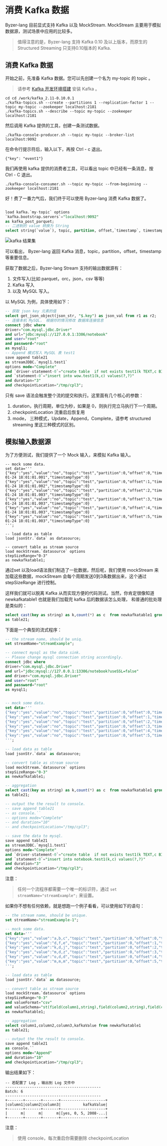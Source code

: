 # 消费 Kafka 数据

Byzer-lang 目前显式支持 Kafka 以及 MockStream. MockStream 主要用于模拟数据源，测试场景中应用的比较多。

> 值得注意的是，Byzer-lang 支持 Kafka 0.10 及以上版本，而原生的 Structured Streaming 只支持0.10版本的    Kafka.


## 消费 Kafka 数据
开始之前，先准备 Kafka 数据。您可以先创建一个名为 my-topic 的 topic 。
> 请参考 [Kafka 开发环境搭建](./kafka_local_install.md) 安装 Kafka 。

```shell
cd cd /work/kafka_2.11-0.10.0.1
./kafka-topics.sh --create --partitions 1 --replication-factor 1 --topic my-topic --zookeeper localhost:2181
./kafka-topics.sh --describe --topic my-topic --zookeeper localhost:2181
```

然后调用 Kafka 提供的工具，创建一条测试数据。
```shell
./kafka-console-producer.sh --topic my-topic --broker-list localhost:9092
```
在命令行提示符后，输入以下，再按 Ctrl - c 退出。
```text
{"key": "event1"}
```
我们再使用 kafka 提供的消费者工具，可以看出 topic 中已经有一条消息，按 Ctrl - C 退出。
```shell
./kafka-console-consumer.sh --topic my-topic --from-beginning --zookeeper localhost:2181
```

好！费了一番力气后，我们终于可以使用 Byzer-lang 消费 Kafka 数据了。

```sql

load kafka.`my-topic` options
`kafka.bootstrap.servers`="localhost:9092"
as kafka_post_parquet;
-- 二进制的 value 转换为 String
select string(`value`), topic, partition, offset,`timestamp`, timestampType from kafka_post_parquet as ddd;

```

![kafka 结果集](./kolo-kafka-consumer.PNG)

可以看出， Byzer-lang 返回 Kafka 消息，topic，partition，offset，timestamp 等重要信息。

获取了数据之后，Byzer-lang Stream 支持的输出数据源有：

1. 文件写入(比如 parquet，orc，json，csv 等等)
2. Kafka 写入
3. 以及 MySQL 写入。

以 MySQL 为例，具体使用如下：

```sql
-- 获取 json key 元素的值
select get_json_object(json_str, "$.key") as json_val from r1 as r2;
-- 连接本机 MySQL， 根据你的情况修改 数据库连接信息
connect jdbc where  
driver="com.mysql.jdbc.Driver"
and url="jdbc:mysql://127.0.0.1:3306/notebook"
and user="root"
and password="root"
as mysql1;
-- Append 模式写入 MySQL 表 test1
save append table21  
as streamJDBC.`mysql1.test1` 
options mode="Complete"
and `driver-statement-0`="create table  if not exists test1(k TEXT,c BIGINT)"
and `statement-0`="insert into wow.test1(k,c) values(?,?)"
and duration="3"
and checkpointLocation="/tmp/cpl3";
```

只有 save 语法会触发整个流的提交和执行。这里面有几个核心的参数：

1. duration，执行周期，单位为秒，如果是 0，则执行完立马执行下一个周期。
2. checkpointLocation 流重启后恢复用
3. mode， 三种模式，Update，Append，Complete，请参考 structured streaming 里这三种模式的区别。

## 模拟输入数据源

为了方便测试，我们提供了一个 Mock 输入，来模拟 Kafka 输入。

```
-- mock some data.
set data='''
{"key":"yes","value":"no","topic":"test","partition":0,"offset":0,"timestamp":"2008-01-24 18:01:01.001","timestampType":0}
{"key":"yes","value":"no","topic":"test","partition":0,"offset":1,"timestamp":"2008-01-24 18:01:01.002","timestampType":0}
{"key":"yes","value":"no","topic":"test","partition":0,"offset":2,"timestamp":"2008-01-24 18:01:01.003","timestampType":0}
{"key":"yes","value":"no","topic":"test","partition":0,"offset":3,"timestamp":"2008-01-24 18:01:01.003","timestampType":0}
{"key":"yes","value":"no","topic":"test","partition":0,"offset":4,"timestamp":"2008-01-24 18:01:01.003","timestampType":0}
{"key":"yes","value":"no","topic":"test","partition":0,"offset":5,"timestamp":"2008-01-24 18:01:01.003","timestampType":0}
''';

-- load data as table
load jsonStr.`data` as datasource;

-- convert table as stream source
load mockStream.`datasource` options 
stepSizeRange="0-3"
as newkafkatable1;
```

通过set 以及load语法我们制造了一批数据，然后呢，我们使用 mockStream 来加载这些数据，mockStream
会每个周期发送0到3条数据出来，这个通过 stepSizeRange 进行控制。

这样我们就可以脱离 Kafka 从而实现方便的代码测试。当然，你肯定很像知道 newkafkatable1 也就是我们加载完 kafka 后的数据该怎么处理，
和普通的批处理是类似的：

```sql
select cast(key as string) as k,count(*) as c  from newkafkatable1 group by k
as table21;
```

下面是一个典型的流式程序：

```sql
-- the stream name, should be uniq.
set streamName="streamExample";

-- connect mysql as the data sink.
-- Please change mysql connection string accordingly. 
connect jdbc where  
driver="com.mysql.jdbc.Driver"
and url="jdbc:mysql://127.0.0.1:13306/notebook?useSSL=false"
and driver="com.mysql.jdbc.Driver"
and user="root"
and password="root"
as mysql1;


-- mock some data.
set data='''
{"key":"yes","value":"no","topic":"test","partition":0,"offset":0,"timestamp":"2008-01-24 18:01:01.001","timestampType":0}
{"key":"yes","value":"no","topic":"test","partition":0,"offset":1,"timestamp":"2008-01-24 18:01:01.002","timestampType":0}
{"key":"yes","value":"no","topic":"test","partition":0,"offset":2,"timestamp":"2008-01-24 18:01:01.003","timestampType":0}
{"key":"yes","value":"no","topic":"test","partition":0,"offset":3,"timestamp":"2008-01-24 18:01:01.003","timestampType":0}
{"key":"yes","value":"no","topic":"test","partition":0,"offset":4,"timestamp":"2008-01-24 18:01:01.003","timestampType":0}
{"key":"yes","value":"no","topic":"test","partition":0,"offset":5,"timestamp":"2008-01-24 18:01:01.003","timestampType":0}
''';

-- load data as table
load jsonStr.`data` as datasource;

-- convert table as stream source
load mockStream.`datasource` options 
stepSizeRange="0-3"
as newkafkatable1;

-- aggregation 
select cast(key as string) as k,count(*) as c  from newkafkatable1 group by k
as table21;

-- output the the result to console.
-- save append table21  
-- as console.`` 
-- options mode="Complete"
-- and duration="10"
-- and checkpointLocation="/tmp/cpl3";

-- save the data to mysql.
save append table21  
as streamJDBC.`mysql1.test1` 
options mode="Complete"
and `driver-statement-0`="create table  if not exists test1(k TEXT,c BIGINT)"
and `statement-0`="insert into notebook.test1(k,c) values(?,?)"
and duration="3"
and checkpointLocation="/tmp/cpl3";
```

注意：

> 任何一个流程序都需要一个唯一的标识符，通过 `set streamName="streamExample";` 来设置。

如果你不想有任何依赖，就是想跑一个例子看看，可以使用如下的语句：

```sql
-- the stream name, should be unique.
set streamName="streamExample-1";

-- mock some data.
set data='''
{"key":"yes","value":"a,b,c","topic":"test","partition":0,"offset":0,"timestamp":"2008-01-24 18:01:01.001","timestampType":0}
{"key":"yes","value":"d,f,e","topic":"test","partition":0,"offset":1,"timestamp":"2008-01-24 18:01:01.002","timestampType":0}
{"key":"yes","value":"k,d,j","topic":"test","partition":0,"offset":2,"timestamp":"2008-01-24 18:01:01.003","timestampType":0}
{"key":"yes","value":"m,d,z","topic":"test","partition":0,"offset":3,"timestamp":"2008-01-24 18:01:01.003","timestampType":0}
{"key":"yes","value":"o,d,d","topic":"test","partition":0,"offset":4,"timestamp":"2008-01-24 18:01:01.003","timestampType":0}
{"key":"yes","value":"m,m,m","topic":"test","partition":0,"offset":5,"timestamp":"2008-01-24 18:01:01.003","timestampType":0}
''';

-- load data as table
load jsonStr.`data` as datasource;

-- convert table as stream source
load mockStream.`datasource` options 
stepSizeRange="0-3"
and valueFormat="csv"
and valueSchema="st(field(column1,string),field(column2,string),field(column3,string))"
as newkafkatable1;

-- aggregation 
select column1,column2,column3,kafkaValue from newkafkatable1 
as table21;

-- output the the result to console.
save append table21  
as console.`` 
options mode="Append"
and duration="10"
and checkpointLocation="/tmp/cpl3";
```

输出结果如下：


```text
-- 若配置了 Log ，输出到 Log 文件中
-------------------------------------------
Batch: 6
-------------------------------------------
+-------+-------+-------+--------------------+
|column1|column2|column3|          kafkaValue|
+-------+-------+-------+--------------------+
|      m|      m|      m|[yes, 0, 5, 2008-...|
+-------+-------+-------+--------------------+
```

注意：

> 使用 console，每次重启你需要删除 checkpointLocation
